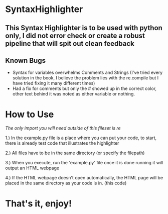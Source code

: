 # SyntaxHighlighter

## This Syntax Highlighter is to be used with python only, I did not error check or create a robust pipeline that will spit out clean feedback

## Known Bugs
* Syntax for variables overwhelms Comments and Strings (I've tried every solution in the book, I believe the problem lies with the re.compile but I have tried fixing it many different times)
* Had a fix for comments but only the # showed up in the correct color, other text behind it was noted as either variable or nothing. 

# How to Use

*The only import you will need outside of this fileset is re*

1.) In the example.py file is a place where you can put your code, to start, there is already test code that illustrates the highlighter

2.) All files have to be in the same directory (or specify the filepath)

3.) When you execute, run the 'example.py' file once it is done running it will output an HTML webpage

4.) If the HTML webpage doesn't open automatically, the HTML page will be placed in the same directory as your code is in. (this code)

# That's it, enjoy!
